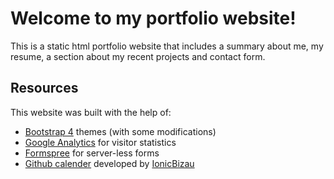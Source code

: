 # Welcome to my portfolio website!
This is a static html portfolio website that includes a summary about me, my resume, a section about my recent projects and contact form.

## Resources
This website was built with the help of:
* [Bootstrap 4](https://themes.getbootstrap.com) themes (with some modifications)
* [Google Analytics](https://analytics.google.com) for visitor statistics
* [Formspree](https://formspree.io) for server-less forms
* [Github calender](https://github.com/IonicaBizau/github-calendar) developed by [IonicBizau](https://github.com/IonicaBizau)
